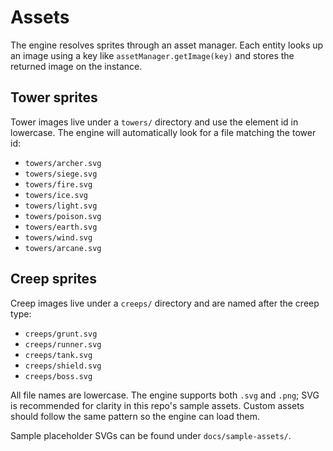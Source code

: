 # Assets

The engine resolves sprites through an asset manager. Each entity looks up an image using a
key like `assetManager.getImage(key)` and stores the returned image on the instance.

## Tower sprites

Tower images live under a `towers/` directory and use the element id in lowercase. The engine
will automatically look for a file matching the tower id:

- `towers/archer.svg`
- `towers/siege.svg`
- `towers/fire.svg`
- `towers/ice.svg`
- `towers/light.svg`
- `towers/poison.svg`
- `towers/earth.svg`
- `towers/wind.svg`
- `towers/arcane.svg`

## Creep sprites

Creep images live under a `creeps/` directory and are named after the creep type:

- `creeps/grunt.svg`
- `creeps/runner.svg`
- `creeps/tank.svg`
- `creeps/shield.svg`
- `creeps/boss.svg`

All file names are lowercase. The engine supports both `.svg` and `.png`; SVG is recommended
for clarity in this repo's sample assets. Custom assets should follow the same pattern so the
engine can load them.

Sample placeholder SVGs can be found under `docs/sample-assets/`.
